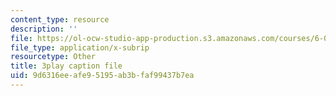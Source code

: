 ```yaml
---
content_type: resource
description: ''
file: https://ol-ocw-studio-app-production.s3.amazonaws.com/courses/6-042j-mathematics-for-computer-science-spring-2015/9d6316eeafe95195ab3bfaf99437b7ea_e-yQFC6dACA.vtt
file_type: application/x-subrip
resourcetype: Other
title: 3play caption file
uid: 9d6316ee-afe9-5195-ab3b-faf99437b7ea
---
```

